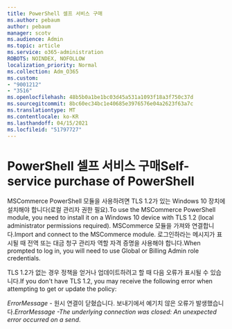 ```yaml
---
title: PowerShell 셀프 서비스 구매
ms.author: pebaum
author: pebaum
manager: scotv
ms.audience: Admin
ms.topic: article
ms.service: o365-administration
ROBOTS: NOINDEX, NOFOLLOW
localization_priority: Normal
ms.collection: Adm_O365
ms.custom:
- "9001212"
- "3516"
ms.openlocfilehash: 48b5b0a1be1bc03d45a531a1093f18a3f750c37d
ms.sourcegitcommit: 8bc60ec34bc1e40685e3976576e04a2623f63a7c
ms.translationtype: MT
ms.contentlocale: ko-KR
ms.lasthandoff: 04/15/2021
ms.locfileid: "51797727"
---
```

# <a name="self-service-purchase-of-powershell"></a><span data-ttu-id="bf2a1-102">PowerShell 셀프 서비스 구매</span><span class="sxs-lookup"><span data-stu-id="bf2a1-102">Self-service purchase of PowerShell</span></span>

<span data-ttu-id="bf2a1-103">MSCommerce PowerShell 모듈을 사용하려면 TLS 1.2가 있는 Windows 10 장치에 설치해야 합니다(로컬 관리자 권한 필요).</span><span class="sxs-lookup"><span data-stu-id="bf2a1-103">To use the MSCommerce PowerShell module, you need to install it on a Windows 10 device with TLS 1.2 (local administrator permissions required).</span></span>  <span data-ttu-id="bf2a1-104">MSCommerce 모듈을 가져와 연결합니다.</span><span class="sxs-lookup"><span data-stu-id="bf2a1-104">Import and connect to the MSCommerce module.</span></span>  <span data-ttu-id="bf2a1-105">로그인하라는 메시지가 표시될 때 전역 또는 대금 청구 관리자 역할 자격 증명을 사용해야 합니다.</span><span class="sxs-lookup"><span data-stu-id="bf2a1-105">When prompted to log in, you will need to use Global or Billing Admin role credentials.</span></span>  

<span data-ttu-id="bf2a1-106">TLS 1.2가 없는 경우 정책을 얻거나 업데이트하려고 할 때 다음 오류가 표시될 수 있습니다.</span><span class="sxs-lookup"><span data-stu-id="bf2a1-106">If you don't have TLS 1.2, you may receive the following error when attempting to get or update the policy:</span></span>

<span data-ttu-id="bf2a1-107">*ErrorMessage -* 원시 연결이 닫혔습니다. 보내기에서 예기치 않은 오류가 발생했습니다.</span><span class="sxs-lookup"><span data-stu-id="bf2a1-107">*ErrorMessage -The underlying connection was closed: An unexpected error occurred on a send*.</span></span>



